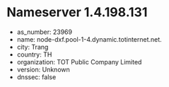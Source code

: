 # Nameserver 1.4.198.131

* as_number: 23969
* name: node-dxf.pool-1-4.dynamic.totinternet.net.
* city: Trang
* country: TH
* organization: TOT Public Company Limited
* version: Unknown
* dnssec: false
